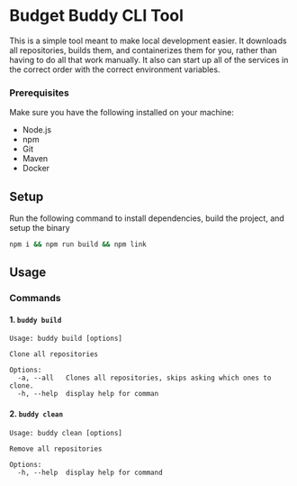 # Budget Buddy CLI Tool

This is a simple tool meant to make local development easier. It downloads all repositories, builds them, and containerizes them for you, rather than having to do all that work manually. It also can start up all of the services in the correct order with the correct environment variables.

### Prerequisites

Make sure you have the following installed on your machine:

- Node.js
- npm
- Git
- Maven
- Docker

## Setup

Run the following command to install dependencies, build the project, and setup the binary

```sh
npm i && npm run build && npm link
```

## Usage

### Commands

#### 1. `buddy build`

```
Usage: buddy build [options]

Clone all repositories

Options:
  -a, --all   Clones all repositories, skips asking which ones to clone.
  -h, --help  display help for comman
```

#### 2. `buddy clean`

```
Usage: buddy clean [options]

Remove all repositories

Options:
  -h, --help  display help for command
```
